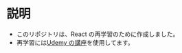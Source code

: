 # 説明

- このリポジトリは、React の再学習のために作成しました。
- 再学習には[Udemy の講座](https://www.udemy.com/course/the-ultimate-react-course/)を使用してます。
